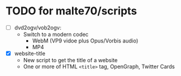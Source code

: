 # TODO for malte70/scripts

- [ ] dvd2ogv/vob2ogv:
  - Switch to a modern codec
    - WebM (VP9 vidoe plus Opus/Vorbis audio)
	- MP4
- [x] website-title
  - New script to get the title of a website
  - One or more of HTML `<title>` tag, OpenGraph, Twitter Cards

